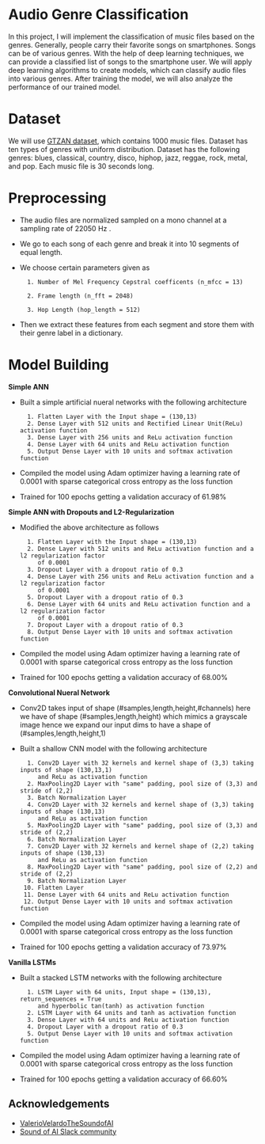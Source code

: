 
# Audio Genre Classification

In this project, I will implement the classification of 
music files based on the genres. Generally, people 
carry their favorite songs on smartphones. Songs can be of various 
genres. With the help of deep learning techniques,
we can provide a classified list of songs to the smartphone user.
We will apply deep learning algorithms to create models, which
can classify audio files into various genres. After training the model, 
we will also analyze the performance of our trained model.


# Dataset

We will use [GTZAN dataset](https://www.kaggle.com/andradaolteanu/gtzan-dataset-music-genre-classification), which contains 1000 music files. 
Dataset has ten types of genres with uniform distribution. 
Dataset has the following genres: blues, classical, country,
 disco, hiphop, jazz, reggae, rock, metal, 
and pop. Each music file is 30 seconds long.


# Preprocessing
    
    
- The audio files are normalized sampled on a mono channel at a sampling 
  rate of 22050 Hz .

- We go to each song of each genre and break it into 10 segments 
  of equal length.  

- We choose certain parameters given as  

        1. Number of Mel Frequency Cepstral coefficents (n_mfcc = 13)

        2. Frame length (n_fft = 2048)

        3. Hop Length (hop_length = 512)

- Then we extract these features from each segment and store 
  them with their genre label in a dictionary.

# Model Building

**Simple ANN**
    
- Built a simple artificial nueral networks with the following architecture
        
        1. Flatten Layer with the Input shape = (130,13)
        2. Dense Layer with 512 units and Rectified Linear Unit(ReLu) activation function
        3. Dense Layer with 256 units and ReLu activation function
        4. Dense Layer with 64 units and ReLu activation function
        5. Output Dense Layer with 10 units and softmax activation function

- Compiled the model using Adam optimizer having a learning rate of 
  0.0001 with sparse categorical cross entropy as the loss function

- Trained for 100 epochs getting a validation accuracy of 61.98%



**Simple ANN with Dropouts and L2-Regularization**
    
- Modified the above architecture as follows
        
        1. Flatten Layer with the Input shape = (130,13)
        2. Dense Layer with 512 units and ReLu activation function and a l2 regularization factor
           of 0.0001
        3. Dropout Layer with a dropout ratio of 0.3
        4. Dense Layer with 256 units and ReLu activation function and a l2 regularization factor
           of 0.0001
        5. Dropout Layer with a dropout ratio of 0.3
        6. Dense Layer with 64 units and ReLu activation function and a l2 regularization factor
           of 0.0001
        7. Dropout Layer with a dropout ratio of 0.3
        8. Output Dense Layer with 10 units and softmax activation function

- Compiled the model using Adam optimizer having a learning rate of 
  0.0001 with sparse categorical cross entropy as the loss function

- Trained for 100 epochs getting a validation accuracy of 68.00%


**Convolutional Nueral Network**
    
- Conv2D takes input of shape (#samples,length,height,#channels) here we have of 
  shape (#samples,length,height) which mimics a grayscale image hence we expand 
  our input dims to have a shape of (#samples,length,height,1)
  

- Built a shallow CNN model with the following architecture
        
        1. Conv2D Layer with 32 kernels and kernel shape of (3,3) taking inputs of shape (130,13,1)
           and ReLu as activation function
        2. MaxPooling2D Layer with "same" padding, pool size of (3,3) and stride of (2,2)
        3. Batch Normalization Layer
        4. Conv2D Layer with 32 kernels and kernel shape of (3,3) taking inputs of shape (130,13)
           and ReLu as activation function
        5. MaxPooling2D Layer with "same" padding, pool size of (3,3) and stride of (2,2)
        6. Batch Normalization Layer
        7. Conv2D Layer with 32 kernels and kernel shape of (2,2) taking inputs of shape (130,13)
           and ReLu as activation function
        8. MaxPooling2D Layer with "same" padding, pool size of (2,2) and stride of (2,2)
        9. Batch Normalization Layer
       10. Flatten Layer
       11. Dense Layer with 64 units and ReLu activation function
       12. Output Dense Layer with 10 units and softmax activation function

- Compiled the model using Adam optimizer having a learning rate of 
  0.0001 with sparse categorical cross entropy as the loss function

- Trained for 100 epochs getting a validation accuracy of 73.97%


**Vanilla LSTMs**
    
- Built a stacked LSTM networks with the following architecture
        
        1. LSTM Layer with 64 units, Input shape = (130,13), return_sequences = True
           and hyperbolic tan(tanh) as activation function
        2. LSTM Layer with 64 units and tanh as activation function
        3. Dense Layer with 64 units and ReLu activation function
        4. Dropout Layer with a dropout ratio of 0.3
        5. Output Dense Layer with 10 units and softmax activation function

- Compiled the model using Adam optimizer having a learning rate of 
  0.0001 with sparse categorical cross entropy as the loss function

- Trained for 100 epochs getting a validation accuracy of 66.60%




 










## Acknowledgements

 - [ValerioVelardoTheSoundofAI](https://www.youtube.com/c/ValerioVelardoTheSoundofAI/featured)
 - [Sound of AI Slack community](https://valeriovelardo.com/the-sound-of-ai-community/)


